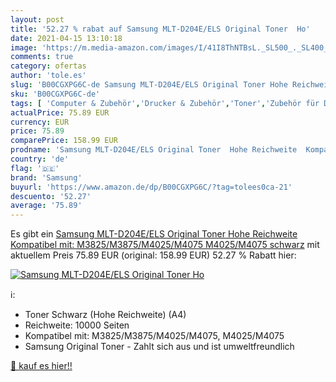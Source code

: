 ```yaml
---
layout: post
title: '52.27 % rabat auf Samsung MLT-D204E/ELS Original Toner  Ho'
date: 2021-04-15 13:10:18
image: 'https://m.media-amazon.com/images/I/41I8ThNTBsL._SL500_._SL400_.jpg'
comments: true
category: ofertas
author: 'tole.es'
slug: 'B00CGXPG6C-de Samsung MLT-D204E/ELS Original Toner Hohe Reichweite...'
sku: 'B00CGXPG6C-de'
tags: [ 'Computer & Zubehör','Drucker & Zubehör','Toner','Zubehör für Drucker','samsung', ]
actualPrice: 75.89 EUR
currency: EUR
price: 75.89
comparePrice: 158.99 EUR
prodname: 'Samsung MLT-D204E/ELS Original Toner  Hohe Reichweite  Kompatibel mit: M3825/M3875/M4025/M4075  M4025/M4075  schwarz'
country: 'de'
flag: '🇩🇪'
brand: 'Samsung'
buyurl: 'https://www.amazon.de/dp/B00CGXPG6C/?tag=tolees0ca-21'
descuento: '52.27'
average: '75.89'
---
```


Es gibt ein [Samsung MLT-D204E/ELS Original Toner  Hohe Reichweite  Kompatibel mit: M3825/M3875/M4025/M4075  M4025/M4075  schwarz](https://www.amazon.de/dp/B00CGXPG6C/?tag=tolees0ca-21) mit aktuellem Preis 75.89 EUR (original: 158.99 EUR) 52.27 % Rabatt hier:

[![Samsung MLT-D204E/ELS Original Toner  Ho](https://m.media-amazon.com/images/I/41I8ThNTBsL._SL500_._SL400_.jpg)](https://www.amazon.de/dp/B00CGXPG6C/?tag=tolees0ca-21)

ℹ️:

- Toner Schwarz (Hohe Reichweite) (A4)
- Reichweite: 10000 Seiten
- Kompatibel mit: M3825/M3875/M4025/M4075, M4025/M4075
- Samsung Original Toner - Zahlt sich aus und ist umweltfreundlich

[🛒 kauf es hier!!](https://www.amazon.de/dp/B00CGXPG6C/?tag=tolees0ca-21)
